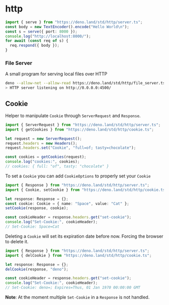 # http

```typescript
import { serve } from "https://deno.land/std/http/server.ts";
const body = new TextEncoder().encode("Hello World\n");
const s = serve({ port: 8000 });
console.log("http://localhost:8000/");
for await (const req of s) {
  req.respond({ body });
}
```

### File Server

A small program for serving local files over HTTP

```sh
deno --allow-net --allow-read https://deno.land/std/http/file_server.ts
> HTTP server listening on http://0.0.0.0:4500/
```

## Cookie

Helper to manipulate `Cookie` through `ServerRequest` and `Response`.

```ts
import { ServerRequest } from "https://deno.land/std/http/server.ts";
import { getCookies } from "https://deno.land/std/http/cookie.ts";

let request = new ServerRequest();
request.headers = new Headers();
request.headers.set("Cookie", "full=of; tasty=chocolate");

const cookies = getCookies(request);
console.log("cookies:", cookies);
// cookies: { full: "of", tasty: "chocolate" }
```

To set a `Cookie` you can add `CookieOptions` to properly set your `Cookie`

```ts
import { Response } from "https://deno.land/std/http/server.ts";
import { Cookie, setCookie } from "https://deno.land/std/http/cookie.ts";

let response: Response = {};
const cookie: Cookie = { name: "Space", value: "Cat" };
setCookie(response, cookie);

const cookieHeader = response.headers.get("set-cookie");
console.log("Set-Cookie:", cookieHeader);
// Set-Cookie: Space=Cat
```

Deleting a `Cookie` will set its expiration date before now. Forcing the browser
to delete it.

```ts
import { Response } from "https://deno.land/std/http/server.ts";
import { delCookie } from "https://deno.land/std/http/cookie.ts";

let response: Response = {};
delCookie(response, "deno");

const cookieHeader = response.headers.get("set-cookie");
console.log("Set-Cookie:", cookieHeader);
// Set-Cookie: deno=; Expires=Thus, 01 Jan 1970 00:00:00 GMT
```

**Note**: At the moment multiple `Set-Cookie` in a `Response` is not handled.

